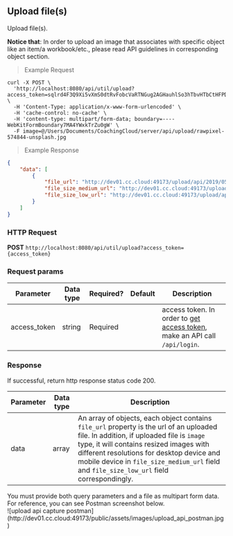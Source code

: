 ## Upload file(s)
Upload file(s). 

**Notice that**: In order to upload an image that associates with specific object like an item/a workbook/etc., please read API guidelines in corresponding object section.

> Example Request

```shell
curl -X POST \
  'http://localhost:8080/api/util/upload?access_token=sqlrd4F3Q9Xi5vXmS0dtRvFobcVaRTNGug2AGHauhlSo3hTbvHTbCtHFPDs7ZMqV' \
  -H 'Content-Type: application/x-www-form-urlencoded' \
  -H 'cache-control: no-cache' \
  -H 'content-type: multipart/form-data; boundary=----WebKitFormBoundary7MA4YWxkTrZu0gW' \
  -F image=@/Users/Documents/CoachingCloud/server/api/upload/rawpixel-574844-unsplash.jpg
```

> Example Response

```json
{
    "data": [
        {
            "file_url": "http://dev01.cc.cloud:49173/upload/api/2019/05/06/rawpixel-670711-unsplash_s01_api_20190506_0a716d.jpg",
            "file_size_medium_url": "http://dev01.cc.cloud:49173/upload/api/2019/05/06/rawpixel-670711-unsplash_s01_api_20190506_0a716d_900_600.jpg",
            "file_size_low_url": "http://dev01.cc.cloud:49173/upload/api/2019/05/06/rawpixel-670711-unsplash_s01_api_20190506_0a716d_562_375.jpg"
        }
    ]
}
```

### HTTP Request
**POST** `http://localhost:8080/api/util/upload?access_token={access_token}`


### Request params

| Parameter       | Data type | Required? | Default | Description |
| --------------- | --------- | --------- | ------- | ----------- |
|access_token | string | Required | | access token. In order to [get access token](http://dev01.cc.cloud:49173/public/client_api_docs/#get-an-access-token), make an API call `/api/login`.|

### Response
If successful, return http response status code 200.

| Parameter | Data type | Description |
| --------- | --------- | --------- |
| data | array | An array of objects, each object contains `file_url` property is the url of an uploaded file. In addition, if uploaded file is `image` type, it will contains resized images with different resolutions for desktop device and mobile device in `file_size_medium_url` field and `file_size_low_url` field correspondingly.


<aside class="notice">
You must provide both query parameters and a file as multipart form data. For reference, you can see Postman screenshot below.
</aside>
![upload api capture postman](http://dev01.cc.cloud:49173/public/assets/images/upload_api_postman.jpg)